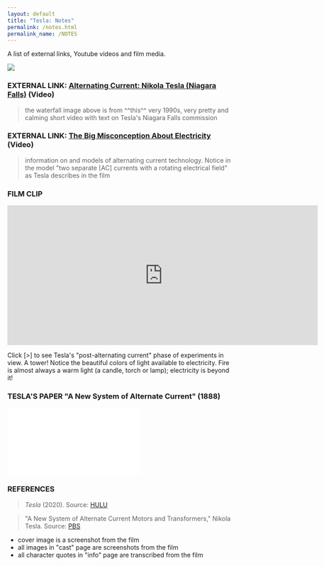 ```yaml
---
layout: default
title: "Tesla: Notes"
permalink: /notes.html
permalink_name: /NOTES
---
```


A list of external links, Youtube videos and film media.

<img src="\tesla\assets\images\waterfall.jpg" class="waterfall">

### EXTERNAL LINK: [Alternating Current: Nikola Tesla (Niagara Falls)](https://youtu.be/iTp3AckX-lA) (Video)

> the waterfall image above is from ^^this^^ very 1990s, very pretty and calming short video with text on Tesla's Niagara Falls commission

### EXTERNAL LINK: [The Big Misconception About Electricity](https://youtu.be/bHIhgxav9LY) (Video)

> information on and models of alternating current technology. Notice in the model "two separate \[AC\] currents with a rotating electrical field" as Tesla describes in the film

### FILM CLIP

<iframe width="700" height="315" src="https://www.youtube-nocookie.com/embed/hFVzk3WAToo" title="YouTube video player" frameborder="0" allow="accelerometer; autoplay; clipboard-write; encrypted-media; gyroscope; picture-in-picture" allowfullscreen></iframe>

Click \[\>\] to see Tesla's "post-alternating current" phase of experiments in view. A tower! Notice the beautiful colors of light available to electricity. Fire is almost always a warm light (a candle, torch or lamp); electricity is beyond it!

### TESLA'S PAPER "A New System of Alternate Current" (1888)

<object data="\tesla\assets\images\tesla.pdf" type="application/pdf" width="700px" height="700px">
    <embed src="\tesla\assets\images\tesla.pdf">
</object>

### REFERENCES

> *Tesla* (2020). Source: [HULU](https://hulu.com)

> "A New System of Alternate Current Motors and Transformers," Nikola Tesla. Source: [PBS](https://www.pbs.org/tesla/res/res_art02.html)

- cover image is a screenshot from the film
- all images in "cast" page are screenshots from the film
- all character quotes in "info" page are transcribed from the film


